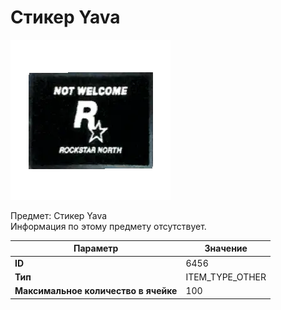 # Стикер Yava

![Item Image](../img/6456.webp?raw=true)

Предмет: Стикер Yava<br>Информация по этому предмету отсутствует.


| Параметр | Значение |
|----------|----------|
| **ID** | 6456 |
| **Тип** | ITEM_TYPE_OTHER |
| **Максимальное количество в ячейке** | 100 |

